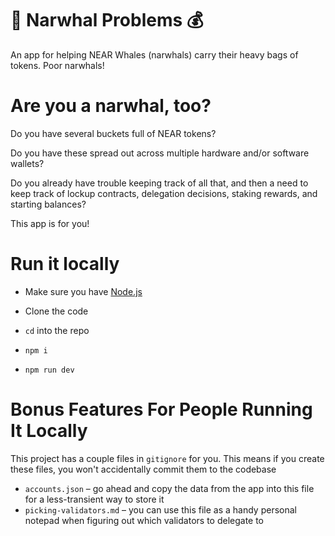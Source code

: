 🐳 Narwhal Problems 💰
======================

An app for helping NEAR Whales (narwhals) carry their heavy bags of tokens.
Poor narwhals!


Are you a narwhal, too?
=======================

Do you have several buckets full of NEAR tokens?

Do you have these spread out across multiple hardware and/or software wallets?

Do you already have trouble keeping track of all that, and then a need to keep
track of lockup contracts, delegation decisions, staking rewards, and starting
balances?

This app is for you!


Run it locally
==============

* Make sure you have [Node.js]
* Clone the code
* `cd` into the repo
* `npm i`
* `npm run dev`

  [Node.js]: https://nodejs.org/en/download/package-manager/



Bonus Features For People Running It Locally
============================================

This project has a couple files in `gitignore` for you. This means if you create these files, you won't accidentally commit them to the codebase
* `accounts.json` – go ahead and copy the data from the app into this file for a less-transient way to store it
* `picking-validators.md` – you can use this file as a handy personal notepad when figuring out which validators to delegate to
